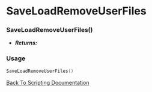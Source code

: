# SaveLoadRemoveUserFiles

### SaveLoadRemoveUserFiles()
- ***Returns:*** 

### Usage

```Lua
SaveLoadRemoveUserFiles()
```


[Back To Scripting Documentation](../README.md)

